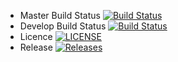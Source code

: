- Master Build Status [![Build Status](https://travis-ci.com/Saaaaaaaaaaaam/sem.svg?branch=master)](https://travis-ci.com/Saaaaaaaaaaaam/sem)
- Develop Build Status [![Build Status](https://travis-ci.org/Saaaaaaaaaaaam/sem.svg?branch=develop)](https://travis-ci.org/Saaaaaaaaaaaam/sem)
- Licence [![LICENSE](https://img.shields.io/github/license/Saaaaaaaaaaaam/sem.svg?style=flat-square)](https://github.com/Saaaaaaaaaaaam/sem/master/LICENSE)
- Release [![Releases](https://img.shields.io/github/release/<Saaaaaaaaaaaam>/sem/all.svg?style=flat-square)](https://github.com/<Saaaaaaaaaaaam>/sem/releases)